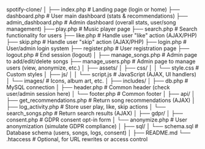 spotify-clone/
│
├── index.php                   # Landing page (login or home)
├── dashboard.php               # User main dashboard (stats & recommendations)
├── admin_dashboard.php         # Admin dashboard (overall stats, user/song management)
├── play.php                    # Music player page
├── search.php                  # Search functionality for users
├── like.php                    # Handle user "like" action (AJAX/PHP)
├── skip.php                    # Handle user "skip" action (AJAX/PHP)
├── login.php                   # User/admin login system
├── register.php                # User registration page
├── logout.php                  # End session (logout)
│
├── manage_songs.php            # Admin page to add/edit/delete songs
├── manage_users.php            # Admin page to manage users (view, anonymize, etc.)
│
├── assets/
│   ├── css/
│   │   └── style.css           # Custom styles
│   ├── js/
│   │   └── script.js           # JavaScript (AJAX, UI handlers)
│   └── images/                 # Icons, album art, etc.
│
├── includes/
│   ├── db.php                  # MySQL connection
│   ├── header.php              # Common header (check user/admin session here)
│   └── footer.php              # Common footer
│
├── api/
│   ├── get_recommendations.php # Return song recommendations (AJAX)
│   ├── log_activity.php        # Store user play, like, skip actions
│   └── search_songs.php        # Return search results (AJAX)
│
├── gdpr/
│   ├── consent.php             # GDPR consent opt-in form
│   └── anonymize.php           # User anonymization (simulate GDPR compliance)
│
├── sql/
│   └── schema.sql              # Database schema (users, songs, logs, consent)
│
├── README.md
└── .htaccess                   # Optional, for URL rewrites or access control
